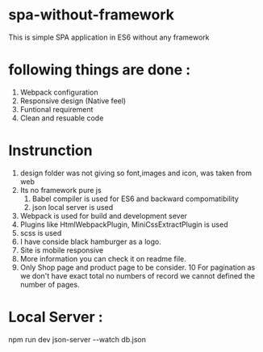# spa-without-framework
This is simple SPA application in ES6 without any framework

# following things are done : 
1. Webpack configuration
2. Responsive design (Native feel)
3. Funtional requirement
4. Clean and resuable code

# Instrunction
1. design folder was not giving so font,images and icon, was taken from web
2. Its no framework pure js
   1. Babel compiler is used  for ES6 and backward compomatibility
   2. json local server is used
3. Webpack is used for build and development sever 
4. Plugins like HtmlWebpackPlugin, MiniCssExtractPlugin is used
5. scss is used
6. I have conside black hamburger as a logo. 
7. Site is mobile responsive 
8. More information you can check it on readme file. 
9. Only Shop page and product page to be consider. 
10 For pagination as we don't have exact total no numbers of record we cannot defined the number of pages.


# Local Server :
npm run dev
json-server --watch db.json 
